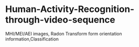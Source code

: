 # Human-Activity-Recognition-through-video-sequence
MHI/MEI/AEI images, Radon Transform form orientation information,Classification
